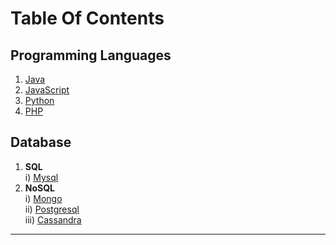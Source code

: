 # Table Of Contents  

## Programming Languages
   1. [Java](https://srimuthurajesh.github.io/Tech-Notes/Java)  
   2. [JavaScript](https://srimuthurajesh.github.io/Tech-Notes/Java%20script)  
   3. [Python](https://srimuthurajesh.github.io/Tech-Notes/Python)  
   4. [PHP](https://srimuthurajesh.github.io/Tech-Notes/PHP)  

## Database
   1. **SQL**  
      i) [Mysql](https://srimuthurajesh.github.io/Tech-Notes/SQL/mysql.html)  
   2. **NoSQL**  
      i) [Mongo](https://srimuthurajesh.github.io/Tech-Notes/NoSql/Mongo.html)  
      ii) [Postgresql](https://srimuthurajesh.github.io/Tech-Notes/NoSql/Mongo.html)  
      iii) [Cassandra](https://srimuthurajesh.github.io/Tech-Notes/NoSql/Cassandra.html)  


----

